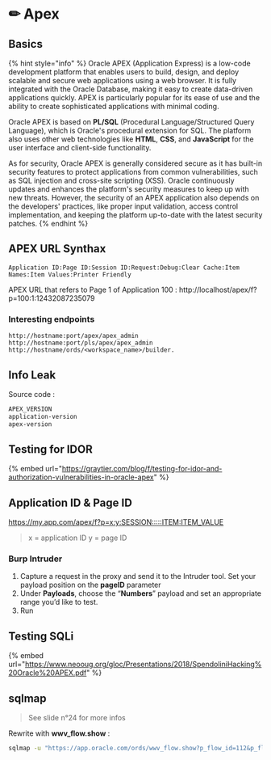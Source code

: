 # ✏ Apex
## Basics
{% hint style="info" %} Oracle APEX (Application Express) is a low-code development platform that enables users to build, design, and deploy scalable and secure web applications using a web browser. It is fully integrated with the Oracle Database, making it easy to create data-driven applications quickly. APEX is particularly popular for its ease of use and the ability to create sophisticated applications with minimal coding.

Oracle APEX is based on **PL/SQL** (Procedural Language/Structured Query Language), which is Oracle's procedural extension for SQL. The platform also uses other web technologies like **HTML**, **CSS**, and **JavaScript** for the user interface and client-side functionality.

As for security, Oracle APEX is generally considered secure as it has built-in security features to protect applications from common vulnerabilities, such as SQL injection and cross-site scripting (XSS). Oracle continuously updates and enhances the platform's security measures to keep up with new threats. However, the security of an APEX application also depends on the developers' practices, like proper input validation, access control implementation, and keeping the platform up-to-date with the latest security patches. {% endhint %}

## APEX URL Synthax
```text
Application ID:Page ID:Session ID:Request:Debug:Clear Cache:Item Names:Item Values:Printer Friendly
```

APEX URL that refers to Page 1 of Application 100 : http://localhost/apex/f?p=100:1:12432087235079

### Interesting endpoints
```text
http://hostname:port/apex/apex_admin
http://hostname:port/pls/apex/apex_admin
http://hostname/ords/<workspace_name>/builder.
```

## Info Leak
Source code :
```txt
APEX_VERSION
application-version
apex-version
```
## Testing for IDOR
{% embed url="https://graytier.com/blog/f/testing-for-idor-and-authorization-vulnerabilities-in-oracle-apex" %}
## Application ID & Page ID
https://my.app.com/apex/f?p=x:y:SESSION:::::ITEM:ITEM_VALUE
>x = application ID
y = page ID
### Burp Intruder
1. Capture a request in the proxy and send it to the Intruder tool. Set your payload position on the **pageID** parameter
2. Under **Payloads**, choose the “**Numbers**” payload and set an appropriate range you’d like to test. 
3. Run

## Testing SQLi
{% embed url="https://www.neooug.org/gloc/Presentations/2018/SpendoliniHacking%20Oracle%20APEX.pdf" %}

## sqlmap
>See slide n°24 for more infos

Rewrite with **wwv_flow.show** :
```bash
sqlmap -u "https://app.oracle.com/ords/wwv_flow.show?p_flow_id=112&p_flow_step_id=5&p_instance=14720048029141&p_arg_name=RP,45&p_arg_value=F_DISPLAY" --batch --dbms Oracle --level 3 --risk 3
```
